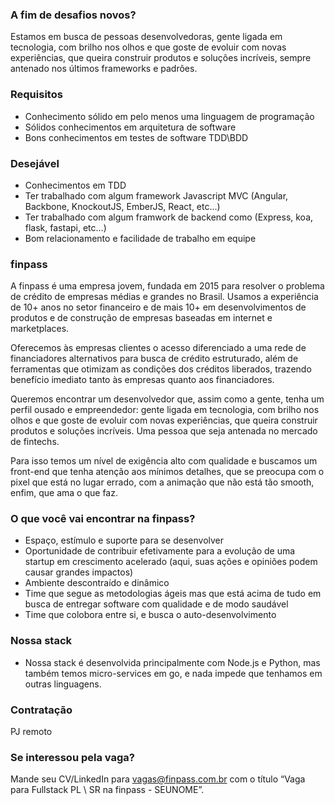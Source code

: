 ### **A fim de desafios novos?**

Estamos em busca de pessoas desenvolvedoras, gente ligada em tecnologia, com brilho nos olhos e que goste de evoluir com novas experiências, que queira construir produtos e soluções incríveis, sempre antenado nos últimos frameworks e padrões. 

### **Requisitos**

- Conhecimento sólido em pelo menos uma linguagem de programação
- Sólidos conhecimentos em arquitetura de software
- Bons conhecimentos em testes de software TDD\BDD

### **Desejável**

- Conhecimentos em TDD
- Ter trabalhado com algum framework Javascript MVC (Angular, Backbone, KnockoutJS, EmberJS, React, etc...)
- Ter trabalhado com algum framwork de backend como (Express, koa, flask, fastapi, etc...)
- Bom relacionamento e facilidade de trabalho em equipe

### **finpass**

A finpass é uma empresa jovem, fundada em 2015 para resolver o problema de crédito de  empresas médias e grandes no Brasil. Usamos a experiência de 10+ anos no setor financeiro e de mais 10+ em desenvolvimentos de produtos e de construção de empresas baseadas em internet e marketplaces.

Oferecemos às empresas clientes o acesso diferenciado a uma rede de financiadores alternativos para busca de crédito estruturado, além de ferramentas que otimizam as condições dos créditos liberados, trazendo benefício imediato tanto às empresas quanto aos financiadores.

Queremos encontrar um desenvolvedor que, assim como a gente, tenha um perfil ousado e empreendedor: gente ligada em tecnologia, com brilho nos olhos e que goste de evoluir com novas experiências, que queira construir produtos e soluções incríveis. Uma pessoa que seja antenada no mercado de fintechs.

Para isso temos um nível de exigência alto com qualidade e buscamos um front-end que tenha atenção aos mínimos detalhes, que se preocupa com o pixel que está no lugar errado, com a animação que não está tão smooth, enfim, que ama o que faz. 

### O que você vai encontrar na finpass?

- Espaço, estímulo e suporte para se desenvolver
- Oportunidade de contribuir efetivamente para a evolução de uma startup em crescimento acelerado (aqui, suas ações e opiniões podem causar grandes impactos)
- Ambiente descontraído e dinâmico
- Time que segue as metodologias ágeis mas que está acima de tudo em busca de entregar software com qualidade e de modo saudável
- Time que colobora entre si, e busca o auto-desenvolvimento

### Nossa stack

- Nossa stack é desenvolvida principalmente com Node.js e Python, mas também temos micro-services em go, e nada impede que tenhamos em outras linguagens.

### Contratação

PJ remoto

### Se interessou pela vaga?

Mande seu CV/LinkedIn para [vagas@finpass.com.br](vagas@finpass.com.br) com o título “Vaga para Fullstack PL \ SR na finpass - SEUNOME”. 
